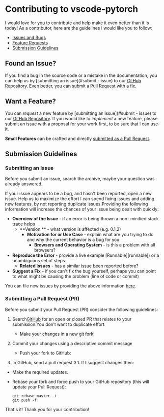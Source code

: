 # Contributing to vscode-pytorch

I would love for you to contribute and help make it even better
than it is today! As a contributor, here are the guidelines I would like you
to follow:

- [Issues and Bugs](#issue)
- [Feature Requests](#feature)
- [Submission Guidelines](#submit)

## <a name="issue" > </a> Found an Issue?

If you find a bug in the source code or a mistake in the documentation, you can help us by
[submitting an issue](#submit - issue) to our [GitHub Repository](https://github.com/SvenBecker/vscode-pytorch). Even better, you can
  [submit a Pull Request](#submit-pr) with a fix.

## <a name="feature" > </a> Want a Feature?

You can *request* a new feature by [submitting an issue](#submit - issue) to our [GitHub Repository](https://github.com/SvenBecker/vscode-pytorch). 
If you would like to *implement* a new feature, please submit an issue with
a proposal for your work first, to be sure that I can use it.

**Small Features** can be crafted and directly [submitted as a Pull Request](#submit-pr).

## <a name="submit" > </a>Submission Guidelines

### <a name="submit-issue" > </a> Submitting an Issue

Before you submit an issue, search the archive, maybe your question was already answered.

If your issue appears to be a bug, and hasn't been reported, open a new issue.
Help us to maximize the effort I can spend fixing issues and adding new
  features, by not reporting duplicate issues.Providing the following information will increase the
chances of your issue being dealt with quickly:

* **Overview of the Issue** - if an error is being thrown a non- minified stack trace helps
  * **Version ** - what version is affected (e.g. 0.1.2)
    * **Motivation for or Use Case** - explain what are you trying to do and why the current behavior is a bug for you
      * **Browsers and Operating System** - is this a problem with all browsers?
* **Reproduce the Error** - provide a live example [Runnable][runnable]) or a unambiguous set of steps
  * **Related Issues** - has a similar issue been reported before?
* **Suggest a Fix** - if you can't fix the bug yourself, perhaps you can point to what might be
causing the problem (line of code or commit)

You can file new issues by providing the above information [here](https://github.com/johnpapa/vscode-angular1-snippets/issues/new).

  ### <a name="submit-pr" > </a> Submitting a Pull Request (PR)

Before you submit your Pull Request (PR) consider the following guidelines:

1. Search[GitHub](https://github.com/SvenBecker/vscode-pytorch/pulls) for an open or closed PR
    that relates to your submission.You don't want to duplicate effort.

    - Make your changes in a new git fork:

2. Commit your changes using a descriptive commit message
    - Push your fork to GitHub:
3. In GitHub, send a pull request
    3.1. If I suggest changes then:
  * Make the required updates.
  * Rebase your fork and force push to your GitHub repository (this will update your Pull Request):

    ```shell
    git rebase master -i
    git push -f
    ```

That's it! Thank you for your contribution!